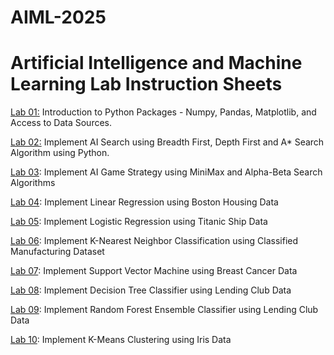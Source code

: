 # AIML-2025
# Artificial Intelligence and Machine Learning Lab Instruction Sheets
[Lab 01:](https://github.com/Tejaskumarno1/AIML_2025/blob/main/Untitled1.ipynb) Introduction to Python Packages - Numpy, Pandas, Matplotlib, and Access to Data Sources.

[Lab 02:](https://github.com/Tejaskumarno1/AIML_2025/blob/main/Untitled2.ipynb) Implement AI Search using Breadth First, Depth First and A* Search Algorithm using Python.

[Lab 03](https://github.com/Tejaskumarno1/AIML_2025/blob/main/Lab_3%20(1).ipynb): Implement AI Game Strategy using MiniMax and Alpha-Beta Search Algorithms

[Lab 04](https://github.com/Tejaskumarno1/AIML_2025/blob/main/lab_4.ipynb): Implement Linear Regression using Boston Housing Data

[Lab 05](https://github.com/Tejaskumarno1/AIML_2025/blob/main/lab_5.ipynb): Implement Logistic Regression using Titanic Ship Data

[Lab 06](): Implement K-Nearest Neighbor Classification using Classified Manufacturing Dataset

[Lab 07](): Implement Support Vector Machine using Breast Cancer Data

[Lab 08](): Implement Decision Tree Classifier using Lending Club Data

[Lab 09](): Implement Random Forest Ensemble Classifier using Lending Club Data

[Lab 10](): Implement K-Means Clustering using Iris Data

